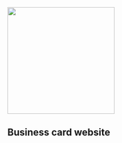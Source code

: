 <img src="https://sun9-46.userapi.com/impg/uCu8w-yxVhelLyOfI-G706ASf76bdgusToT0yw/xkg0o80Tprc.jpg?size=1920x1920&quality=95&sign=1c33864efe5da86d2dd35d4be9713f32&type=album" width="240px" height="240px"></img>
## Business card website
